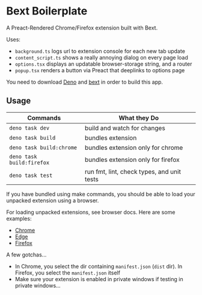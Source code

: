 # Bext Boilerplate

A Preact-Rendered Chrome/Firefox extension built with Bext.

Uses:

- `background.ts` logs url to extension console for each new tab update
- `content_script.ts` shows a really annoying dialog on every page load
- `options.tsx` displays an updatable browser-storage string, and a router
- `popup.tsx` renders a button via Preact that deeplinks to options page

You need to download [Deno](https://deno.land/) and [bext](../../) in order to
build this app.

## Usage

| Commands                  | What they Do                               |
| ------------------------- | ------------------------------------------ |
| `deno task dev`           | build and watch for changes                |
| `deno task build`         | bundles extension                          |
| `deno task build:chrome`  | bundles extension only for chrome          |
| `deno task build:firefox` | bundles extension only for firefox         |
| `deno task test`          | run fmt, lint, check types, and unit tests |

If you have bundled using make commands, you should be able to load your
unpacked extension using a browser.

For loading unpacked extensions, see browser docs. Here are some examples:

- [Chrome](https://developer.chrome.com/docs/extensions/mv3/getstarted/development-basics/#load-unpacked)
- [Edge](https://learn.microsoft.com/en-us/microsoft-edge/extensions-chromium/getting-started/extension-sideloading)
- [Firefox](https://developer.mozilla.org/en-US/docs/Mozilla/Add-ons/WebExtensions/Your_first_WebExtension#trying_it_out)

A few gotchas...

- In Chrome, you select the dir containing `manifest.json` (`dist` dir). In Firefox, you select the `manifest.json` itself
- Make sure your extension is enabled in private windows if testing in private windows...
